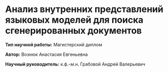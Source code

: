 # Анализ внутренних представлений языковых моделей для поиска сгенерированных документов

**Тип научной работы:** Магистерский диплом

**Автор:** Вознюк Анастасия Евгеньевна

**Научный руководитель:** к.ф.-м.н. Грабовой Андрей Валерьевич
